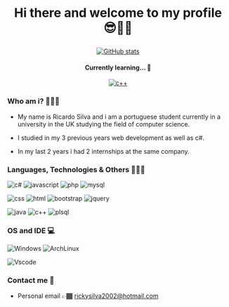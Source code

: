 # <p align="center"> Hi there and welcome to my profile 😎👋🏾 </p>

[<p align="center">![GitHub stats](https://github-readme-stats.vercel.app/api?username=zalaszz&theme=react&show_icons=true)](https://github.com/RicardoLGCS/github-readme-stats)</p>
  
#### <p align="center">Currently learning... 🧠</p>

[<p align="center">![c++](https://img.shields.io/badge/Java-ED8B00?style=for-the-badge&logo=java&logoColor=white)](https://github.com/zalaszz/github-readme-stats)</p>
    
### Who am i? 👨🏾‍🎓

* My name is Ricardo Silva and i am a portuguese student currently in a university in the UK studying the field of computer science.

* I studied in my 3 previous years web development as well as c#.

* In my last 2 years i had 2 internships at the same company.

### Languages, Technologies & Others 👨🏾‍💻

![c#](https://img.shields.io/badge/C%23-239120?style=for-the-badge&logo=c-sharp&logoColor=white)
![javascript](https://img.shields.io/badge/JavaScript-F7DF1E?style=for-the-badge&logo=javascript&logoColor=black)
![php](https://img.shields.io/badge/PHP-777BB4?style=for-the-badge&logo=php&logoColor=white)
![mysql](https://img.shields.io/badge/MySQL-00000F?style=for-the-badge&logo=mysql&logoColor=white)

![css](https://img.shields.io/badge/CSS-239120?&style=for-the-badge&logo=css3&logoColor=white)
![html](https://img.shields.io/badge/HTML5-E34F26?style=for-the-badge&logo=html5&logoColor=white)
![bootstrap](https://img.shields.io/badge/Bootstrap-563D7C?style=for-the-badge&logo=bootstrap&logoColor=white)
![jquery](https://img.shields.io/badge/jQuery-0769AD?style=for-the-badge&logo=jquery&logoColor=white)

![java](https://img.shields.io/badge/Java-ED8B00?style=for-the-badge&logo=java&logoColor=white)
![c++](https://img.shields.io/badge/C%2B%2B-00599C?style=for-the-badge&logo=c%2B%2B&logoColor=white)
![plsql](https://img.shields.io/badge/PLSQL-F80000?style=for-the-badge&logo=oracle&logoColor=black)

### OS and IDE 💻
![Windows](https://img.shields.io/badge/Windows-0078D6?style=for-the-badge&logo=windows&logoColor=white)
![ArchLinux](https://img.shields.io/badge/Arch_Linux-1793D1?style=for-the-badge&logo=arch-linux&logoColor=white)

![Vscode](https://img.shields.io/badge/Visual_Studio_Code-0078D4?style=for-the-badge&logo=visual%20studio%20code&logoColor=white)

### Contact me 📲

* Personal email 👉🏾 rickysilva2002@hotmail.com 
